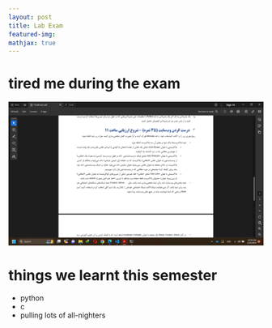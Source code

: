 ```yaml
---
layout: post
title: Lab Exam
featured-img:
mathjax: true
---
```

# tired me during the exam
![pic](./assets/images/s96.png)

# things we learnt this semester
- python
- c
- pulling lots of all-nighters